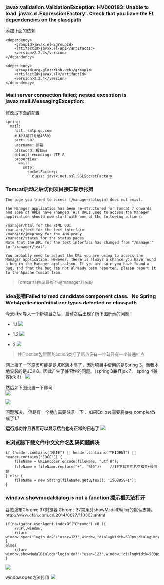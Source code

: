 ### javax.validation.ValidationException: HV000183: Unable to load 'javax.el.ExpressionFactory'. Check that you have the EL dependencies on the classpath
添加下面的依赖
```
<dependency>
    <groupId>javax.el</groupId>
    <artifactId>javax.el-api</artifactId>
    <version>2.2.4</version>
</dependency>

<dependency>
    <groupId>org.glassfish.web</groupId>
    <artifactId>javax.el</artifactId>
    <version>2.2.4</version>
</dependency>
```



### Mail server connection failed; nested exception is javax.mail.MessagingException:
修改成下面的配置
```
spring:
  mail:
    host: smtp.qq.com
    # 默认端口号是465的
    port: 587
    username: 邮箱
    password: 授权码
    default-encoding: UTF-8
    properties:
      mail:
        smtp:
          socketFactory:
            class: javax.net.ssl.SSLSocketFactory

```



### Tomcat启动之后访问项目接口提示报错
```
The page you tried to access (/manager/dologin) does not exist.

The Manager application has been re-structured for Tomcat 7 onwards and some of URLs have changed. All URLs used to access the Manager application should now start with one of the following options:

/manager/html for the HTML GUI
/manager/text for the text interface
/manager/jmxproxy for the JMX proxy
/manager/status for the status pages
Note that the URL for the text interface has changed from "/manager" to "/manager/text".

You probably need to adjust the URL you are using to access the Manager application. However, there is always a chance you have found a bug in the Manager application. If you are sure you have found a bug, and that the bug has not already been reported, please report it to the Apache Tomcat team.
```

>Tomcat根目录最好不是manager开头的
>



### idea报错Failed to read candidate component class、No Spring WebApplicationInitializer types detected on classpath
今天idea导入一个新项目之后，启动之后出现了所下图所示的问题：     
- 1.1
![](https://img2023.cnblogs.com/blog/1231979/202304/1231979-20230421173136158-190993173.png)

- 1.2
![](https://img2023.cnblogs.com/blog/1231979/202304/1231979-20230421173234105-1680390943.png)

- 2
![](https://img2023.cnblogs.com/blog/1231979/202304/1231979-20230421173338303-1686876148.png)

>并且action包里面的action类打了断点没有一个勾只有一个普通红点


网上搜了一下原因可能是是JDK版本高了，因为项目中使用的是Spring 3，而我本地安装的是JDK 8，因此产生了兼容性的问题。（spring 3兼容jdk 7， spring 4兼容jdk 8）
![](https://img2023.cnblogs.com/blog/1231979/202304/1231979-20230421173849483-2002561820.png)

然后如下图设置一下即可  
![](https://img2023.cnblogs.com/blog/1231979/202304/1231979-20230421172859726-1848359974.png)

![](https://img2023.cnblogs.com/blog/1231979/202304/1231979-20230421172841343-686129939.png)

问题解决。 但是有一个地方需要注意一下： 如果Eclipse需要将java compiler改成了1.7


**运行成功并且界面可以显示后台也有正常的日志了**
![](https://img2023.cnblogs.com/blog/1231979/202304/1231979-20230421173717970-449285274.png)



### IE浏览器下载文件中文文件名乱码问题解决

```
if (header.contains("MSIE") || header.contains("TRIDENT") || header.contains("EDGE")) {
    fileName = URLEncoder.encode(fileName, "utf-8");
    fileName = fileName.replace("+", "%20");    //IE下载文件名空格变+号问题
} else {
    fileName = new String(fileName.getBytes(), "ISO8859-1");
}

```

### window.showmodaldialog is not a function 提示框无法打开
谷歌发布Chrome 37浏览器
Chrome 37禁用对showModalDialog的默认支持。
http://www.cfan.com.cn/2014/0827/110332.shtml

```
if(navigator.userAgent.indexOf("Chrome") >0 ){
    //url,window,
    return  window.open("login.do?"+"user=123",window,"dialogWidth=500px;dialogHeight=400px");
}
else{
    return window.showModalDialog("login.do?"+"user=123",window,"dialogWidth=500px;dialogHeight=400px");
}
```

![](https://img2023.cnblogs.com/blog/1231979/202304/1231979-20230419133844481-2109863876.png)


window.open方法传值
![](https://img2023.cnblogs.com/blog/1231979/202304/1231979-20230419133955943-73997278.png)
